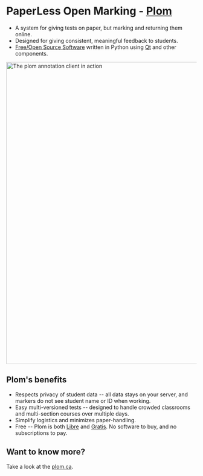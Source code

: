 # PaperLess Open Marking - [Plom](https://plom.ca)

  * A system for giving tests on paper, but marking and returning
    them online.
  * Designed for giving consistent, meaningful feedback to students.
  * [Free/Open Source Software](https://www.gnu.org/licenses/agpl-3.0.en.html)
    written in Python using [Qt](https://pypi.org/project/PyQt5) and other
    components.

<img src="https://plom.ca/images/plomclient.png" width="800px" alt="The plom annotation client in action">


## Plom's benefits

  * Respects privacy of student data -- all data stays on your server,
    and markers do not see student name or ID when working.
  * Easy multi-versioned tests -- designed to handle crowded classrooms
    and multi-section courses over multiple days.
  * Simplify logistics and minimizes paper-handling.
  * Free -- Plom is both [Libre](https://en.wikipedia.org/wiki/Gratis_versus_libre#Libre)
    and [Gratis](https://en.wikipedia.org/wiki/Gratis_versus_libre#Gratis).
    No software to buy, and no subscriptions to pay.


## Want to know more?

Take a look at the [plom.ca](https://plom.ca).
